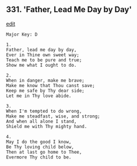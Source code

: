 
## 331.  'Father, Lead Me Day by Day'
[edit](https://docs.google.com/document/d/1FjL-zEnDy6ekjMyaBtFFmnXEYz1M--3b/edit?mode=html)



    Major Key: D

    1.
    Father, lead me day by day,
    Ever in Thine own sweet way;
    Teach me to be pure and true;
    Show me what I ought to do.

    2.
    When in danger, make me brave;
    Make me know that Thou canst save;
    Keep me safe by Thy dear side;
    Let me in Thy love abide.

    3.
    When I'm tempted to do wrong,
    Make me steadfast, wise, and strong;
    And when all alone I stand,
    Shield me with Thy mighty hand.

    4.
    May I do the good I know,
    Be Thy loving child below,
    Then at last go home to Thee,
    Evermore Thy child to be.
